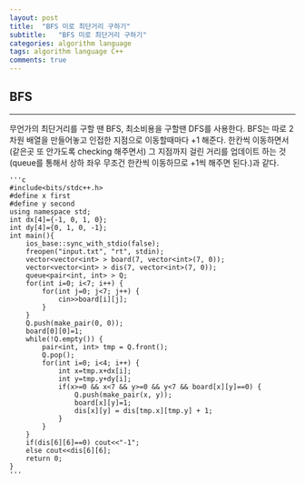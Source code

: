 ```yaml
---
layout: post
title:  "BFS 미로 최단거리 구하기"
subtitle:   "BFS 미로 최단거리 구하기"
categories: algorithm language 
tags: algorithm language C++
comments: true
---
```



## BFS
---
무언가의 최단거리를 구할 땐 BFS, 최소비용을 구할땐 DFS를 사용한다. BFS는 따로 2차원 배열을 만들어놓고 인접한 지점으로 이동할때마다 +1 해준다. 한칸씩 이동하면서(같은곳 또 안가도록 checking 해주면서) 그 지점까지 걸린 거리를 업데이트 하는 것(queue를 통해서 상하 좌우 무조건 한칸씩 이동하므로 +1씩 해주면 된다.)과 같다. 

    '''c
	#include<bits/stdc++.h>
	#define x first
	#define y second
	using namespace std;
	int dx[4]={-1, 0, 1, 0};
	int dy[4]={0, 1, 0, -1};
	int main(){
		ios_base::sync_with_stdio(false);
		freopen("input.txt", "rt", stdin);
		vector<vector<int> > board(7, vector<int>(7, 0));
		vector<vector<int> > dis(7, vector<int>(7, 0));
		queue<pair<int, int> > Q;
		for(int i=0; i<7; i++) {
			for(int j=0; j<7; j++) {
				cin>>board[i][j];
			}
		}
		Q.push(make_pair(0, 0));
		board[0][0]=1;
		while(!Q.empty()) {
			pair<int, int> tmp = Q.front();
			Q.pop();
			for(int i=0; i<4; i++) {
				int x=tmp.x+dx[i];
				int y=tmp.y+dy[i];
				if(x>=0 && x<7 && y>=0 && y<7 && board[x][y]==0) {
					Q.push(make_pair(x, y));
					board[x][y]=1;
					dis[x][y] = dis[tmp.x][tmp.y] + 1;
				}
			}
		}
		if(dis[6][6]==0) cout<<"-1";	
		else cout<<dis[6][6];
		return 0;
	}
    '''

